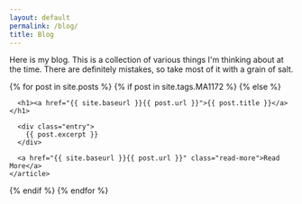 ```yaml
---
layout: default
permalink: /blog/
title: Blog
---
```


<p>Here is my blog. This is a collection of various things I'm thinking about at the time. There are definitely mistakes, so take most of it with a grain of salt. </p>

<div class="posts">
  {% for post in site.posts %}
  {% if post in site.tags.MA1172 %}
  {% else %}
    <article class="post">

      <h1><a href="{{ site.baseurl }}{{ post.url }}">{{ post.title }}</a></h1>

      <div class="entry">
        {{ post.excerpt }}
      </div>

      <a href="{{ site.baseurl }}{{ post.url }}" class="read-more">Read More</a>
    </article>
  {% endif %}
  {% endfor %}
</div>
